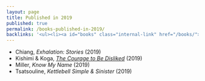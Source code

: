 ```yaml
---
layout: page
title: Published in 2019
published: true
permalink: /books-published-in-2019/
backlinks: '<ul><li><a id="books" class="internal-link" href="/books/">Books</a></li></ul>'
---
```


* Chiang, _Exhalation: Stories_ (2019) 
* Kishimi & Koga, _<a id="kishimi-koga-courage" class="internal-link" href="/kishimi-koga-courage/">The Courage to Be Disliked</a>_ (2019) 
* Miller, _Know My Name_ (2019) 
* Tsatsouline, _Kettlebell Simple & Sinister_ (2019) 
